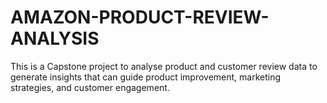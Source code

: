 # AMAZON-PRODUCT-REVIEW-ANALYSIS
 This is a Capstone project to analyse product and customer review data to generate insights that can guide product improvement, marketing strategies, and customer engagement.
